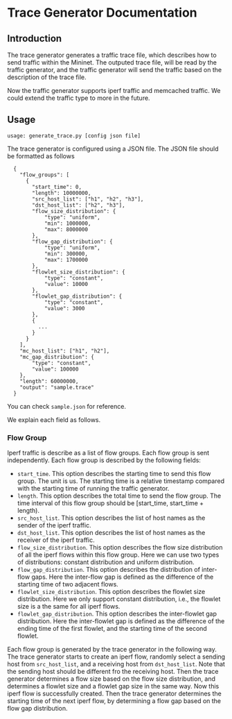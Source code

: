 # Trace Generator Documentation

## Introduction

The trace generator generates a traffic trace file, which describes how to send traffic within the Mininet. The outputed trace file, will be read by the traffic generator, and the traffic generator will send the traffic based on the description of the trace file.

Now the traffic generator supports iperf traffic and memcached traffic. We could extend the traffic type to more in the future.

## Usage

```
usage: generate_trace.py [config json file]
```

The trace generator is configured using a JSON file. The JSON file should be formatted as follows

```
  {
    "flow_groups": [
      {
        "start_time": 0,
        "length": 10000000,
        "src_host_list": ["h1", "h2", "h3"],
        "dst_host_list": ["h2", "h3"],
        "flow_size_distribution": {
            "type": "uniform",
            "min": 1000000,
            "max": 8000000
        },
        "flow_gap_distribution": {
            "type": "uniform",
            "min": 300000,
            "max": 1700000
        },
        "flowlet_size_distribution": {
            "type": "constant",
            "value": 10000
        },
        "flowlet_gap_distribution": {
            "type": "constant",
            "value": 3000
        },
        {
          ...
        }
      }
    ],
    "mc_host_list": ["h1", "h2"],
    "mc_gap_distribution": {
        "type": "constant",
        "value": 100000
    },
    "length": 60000000,
    "output": "sample.trace"
  }
```

You can check `sample.json` for reference.

We explain each field as follows.

### Flow Group

Iperf traffic is describe as a list of flow groups. Each flow group is sent independently. Each flow group is described by the following fields:

- `start_time`. This option describes the starting time to send this flow group. The unit is us. The starting time is a relative timestamp compared with the starting time of running the traffic generator.
- `length`. This option describes the total time to send the flow group. The time interval of this flow group should be [start_time, start_time + length).
- `src_host_list`. This option describes the list of host names as the sender of the iperf traffic.
- `dst_host_list`. This option describes the list of host names as the receiver of the iperf traffic.
- `flow_size_distribution`. This option describes the flow size distribution of all the iperf flows within this flow group. Here we can use two types of distributions: constant distribution and uniform distribution.
- `flow_gap_distribution`. This option describes the distribution of inter-flow gaps. Here the inter-flow gap is defined as the difference of the starting time of two adjacent flows.
- `flowlet_size_distribution`. This option describes the flowlet size distribution. Here we only support constant distribution, i.e., the flowlet size is a the same for all iperf flows.
- `flowlet_gap_distribution`. This option describes the inter-flowlet gap distribution. Here the inter-flowlet gap is defined as the difference of the ending time of the first flowlet, and the starting time of the second flowlet.

Each flow group is generated by the trace generator in the following way. The trace generator starts to create an iperf flow, randomly select a sending host from `src_host_list`, and a receiving host from `dst_host_list`. Note that the sending host should be different fro the receiving host.
Then the trace generator determines a flow size based on the flow size distribution, and determines a flowlet size and a flowlet gap size in the same way.
Now this iperf flow is successfully created.
Then the trace generator determines the starting time of the next iperf flow, by determining a flow gap based on the flow gap distribution.

